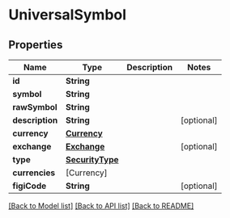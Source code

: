 # UniversalSymbol

## Properties
Name | Type | Description | Notes
------------ | ------------- | ------------- | -------------
**id** | **String** |  | 
**symbol** | **String** |  | 
**rawSymbol** | **String** |  | 
**description** | **String** |  | [optional] 
**currency** | [**Currency**](Currency.md) |  | 
**exchange** | [**Exchange**](Exchange.md) |  | [optional] 
**type** | [**SecurityType**](SecurityType.md) |  | 
**currencies** | [Currency] |  | 
**figiCode** | **String** |  | [optional] 

[[Back to Model list]](../README.md#models) [[Back to API list]](../README.md#api-endpoints) [[Back to README]](../README.md)


